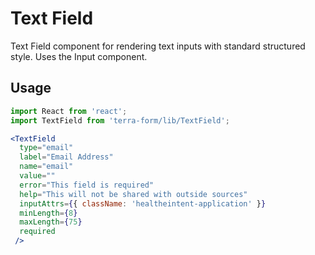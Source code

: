 # Text Field

Text Field component for rendering text inputs with standard structured style. Uses the Input component.

## Usage

```jsx
import React from 'react';
import TextField from 'terra-form/lib/TextField';

<TextField
  type="email"
  label="Email Address"
  name="email"
  value=""
  error="This field is required"
  help="This will not be shared with outside sources"
  inputAttrs={{ className: 'healtheintent-application' }}
  minLength={8}
  maxLength={75}
  required
 />
```
